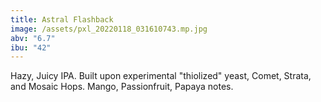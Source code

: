```yaml
---
title: Astral Flashback
image: /assets/pxl_20220118_031610743.mp.jpg
abv: "6.7"
ibu: "42"
---
```

Hazy, Juicy IPA. Built upon experimental "thiolized" yeast, Comet, Strata, and Mosaic Hops. Mango, Passionfruit, Papaya notes.  